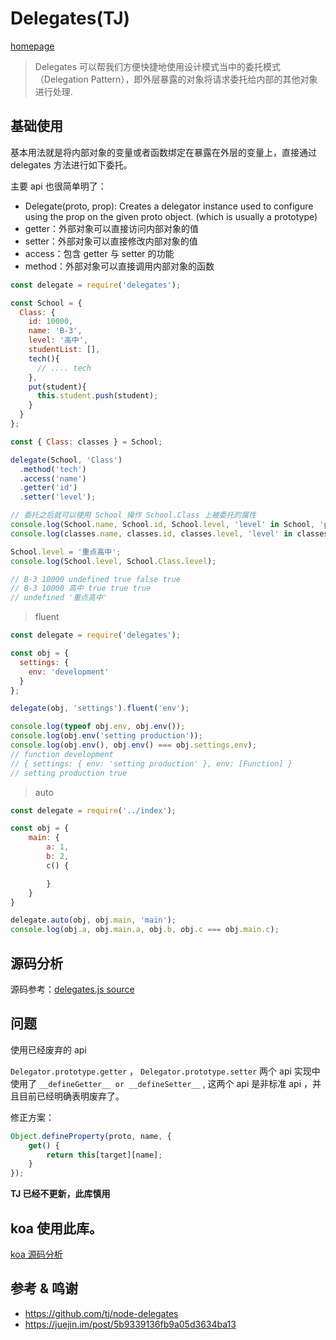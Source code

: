 # Delegates(TJ)

[homepage](https://github.com/tj/node-delegates)

> Delegates 可以帮我们方便快捷地使用设计模式当中的委托模式（Delegation Pattern），即外层暴露的对象将请求委托给内部的其他对象进行处理.


## 基础使用

基本用法就是将内部对象的变量或者函数绑定在暴露在外层的变量上，直接通过 delegates 方法进行如下委托。

主要 api 也很简单明了：

- Delegate(proto, prop):
Creates a delegator instance used to configure using the prop on the given proto object. (which is usually a prototype)
- getter：外部对象可以直接访问内部对象的值
- setter：外部对象可以直接修改内部对象的值
- access：包含 getter 与 setter 的功能
- method：外部对象可以直接调用内部对象的函数

```js
const delegate = require('delegates');

const School = {
  Class: {
    id: 10000,
    name: 'B-3',
    level: '高中',
    studentList: [],
    tech(){
      // .... tech
    },
    put(student){
      this.student.push(student);
    }
  }
};

const { Class: classes } = School;

delegate(School, 'Class')
  .method('tech')
  .access('name')
  .getter('id')
  .setter('level');

// 委托之后就可以使用 School 操作 School.Class 上被委托的属性
console.log(School.name, School.id, School.level, 'level' in School, 'put' in School, 'tech' in School);
console.log(classes.name, classes.id, classes.level, 'level' in classes, 'put' in classes, 'tech' in classes);

School.level = '重点高中';
console.log(School.level, School.Class.level);

// B-3 10000 undefined true false true
// B-3 10000 高中 true true true
// undefined '重点高中'
```

> fluent
```js
const delegate = require('delegates');

const obj = {
  settings: {
    env: 'development'
  }
};

delegate(obj, 'settings').fluent('env');

console.log(typeof obj.env, obj.env());
console.log(obj.env('setting production'));
console.log(obj.env(), obj.env() === obj.settings.env);
// function development
// { settings: { env: 'setting production' }, env: [Function] }
// setting production true
```

> auto
```js
const delegate = require('../index');

const obj = {
    main: {
        a: 1,
        b: 2,
        c() {

        }
    }
}

delegate.auto(obj, obj.main, 'main');
console.log(obj.a, obj.main.a, obj.b, obj.c === obj.main.c);
```


## 源码分析

源码参考：[delegates.js source](./index.js)


## 问题

使用已经废弃的 api

`Delegator.prototype.getter` ， `Delegator.prototype.setter` 两个 api 实现中使用了 `__defineGetter__ or __defineSetter__` , 这两个 api 是非标准 api ，并且目前已经明确表明废弃了。

修正方案：

```js
Object.defineProperty(proto, name, {
    get() {
        return this[target][name];
    }
});
```

__TJ 已经不更新，此库慎用__

## koa 使用此库。

[koa 源码分析](../koa/readme.md)

## 参考 & 鸣谢

- https://github.com/tj/node-delegates
- https://juejin.im/post/5b9339136fb9a05d3634ba13
